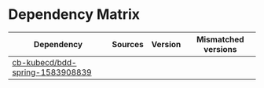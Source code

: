 # Dependency Matrix

Dependency | Sources | Version | Mismatched versions
---------- | ------- | ------- | -------------------
[cb-kubecd/bdd-spring-1583908839](https://github.com/cb-kubecd/bdd-spring-1583908839.git) |  | []() | 
